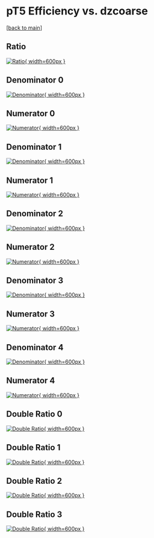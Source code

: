 # pT5 Efficiency vs. dzcoarse

[[back to main](./)]



## Ratio

[![Ratio](../mtv/var/pT5_base_11_0_eff_dzcoarse.png){ width=600px }](../mtv/var/pT5_base_11_0_eff_dzcoarse.pdf)

## Denominator 0

[![Denominator](../mtv/den/pT5_base_11_0_eff_dzcoarse_den0.png){ width=600px }](../mtv/den/pT5_base_11_0_eff_dzcoarse_den0.pdf)

## Numerator 0

[![Numerator](../mtv/num/pT5_base_11_0_eff_dzcoarse_num0.png){ width=600px }](../mtv/num/pT5_base_11_0_eff_dzcoarse_num0.pdf)

## Denominator 1

[![Denominator](../mtv/den/pT5_base_11_0_eff_dzcoarse_den1.png){ width=600px }](../mtv/den/pT5_base_11_0_eff_dzcoarse_den1.pdf)

## Numerator 1

[![Numerator](../mtv/num/pT5_base_11_0_eff_dzcoarse_num1.png){ width=600px }](../mtv/num/pT5_base_11_0_eff_dzcoarse_num1.pdf)

## Denominator 2

[![Denominator](../mtv/den/pT5_base_11_0_eff_dzcoarse_den2.png){ width=600px }](../mtv/den/pT5_base_11_0_eff_dzcoarse_den2.pdf)

## Numerator 2

[![Numerator](../mtv/num/pT5_base_11_0_eff_dzcoarse_num2.png){ width=600px }](../mtv/num/pT5_base_11_0_eff_dzcoarse_num2.pdf)

## Denominator 3

[![Denominator](../mtv/den/pT5_base_11_0_eff_dzcoarse_den3.png){ width=600px }](../mtv/den/pT5_base_11_0_eff_dzcoarse_den3.pdf)

## Numerator 3

[![Numerator](../mtv/num/pT5_base_11_0_eff_dzcoarse_num3.png){ width=600px }](../mtv/num/pT5_base_11_0_eff_dzcoarse_num3.pdf)

## Denominator 4

[![Denominator](../mtv/den/pT5_base_11_0_eff_dzcoarse_den4.png){ width=600px }](../mtv/den/pT5_base_11_0_eff_dzcoarse_den4.pdf)

## Numerator 4

[![Numerator](../mtv/num/pT5_base_11_0_eff_dzcoarse_num4.png){ width=600px }](../mtv/num/pT5_base_11_0_eff_dzcoarse_num4.pdf)

## Double Ratio 0

[![Double Ratio](../mtv/ratio/pT5_base_11_0_eff_dzcoarse_ratio0.png){ width=600px }](../mtv/ratio/pT5_base_11_0_eff_dzcoarse_ratio0.pdf)

## Double Ratio 1

[![Double Ratio](../mtv/ratio/pT5_base_11_0_eff_dzcoarse_ratio1.png){ width=600px }](../mtv/ratio/pT5_base_11_0_eff_dzcoarse_ratio1.pdf)

## Double Ratio 2

[![Double Ratio](../mtv/ratio/pT5_base_11_0_eff_dzcoarse_ratio2.png){ width=600px }](../mtv/ratio/pT5_base_11_0_eff_dzcoarse_ratio2.pdf)

## Double Ratio 3

[![Double Ratio](../mtv/ratio/pT5_base_11_0_eff_dzcoarse_ratio3.png){ width=600px }](../mtv/ratio/pT5_base_11_0_eff_dzcoarse_ratio3.pdf)

